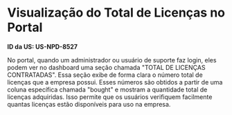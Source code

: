 # Visualização do Total de Licenças no Portal

**ID da US: US-NPD-8527**

No portal, quando um administrador ou usuário de suporte faz login, eles podem ver no dashboard uma seção chamada "TOTAL DE LICENÇAS CONTRATADAS". Essa seção exibe de forma clara o número total de licenças que a empresa possui. Esses números são obtidos a partir de uma coluna específica chamada "bought" e mostram a quantidade total de licenças adquiridas. Isso permite que os usuários verifiquem facilmente quantas licenças estão disponíveis para uso na empresa.
